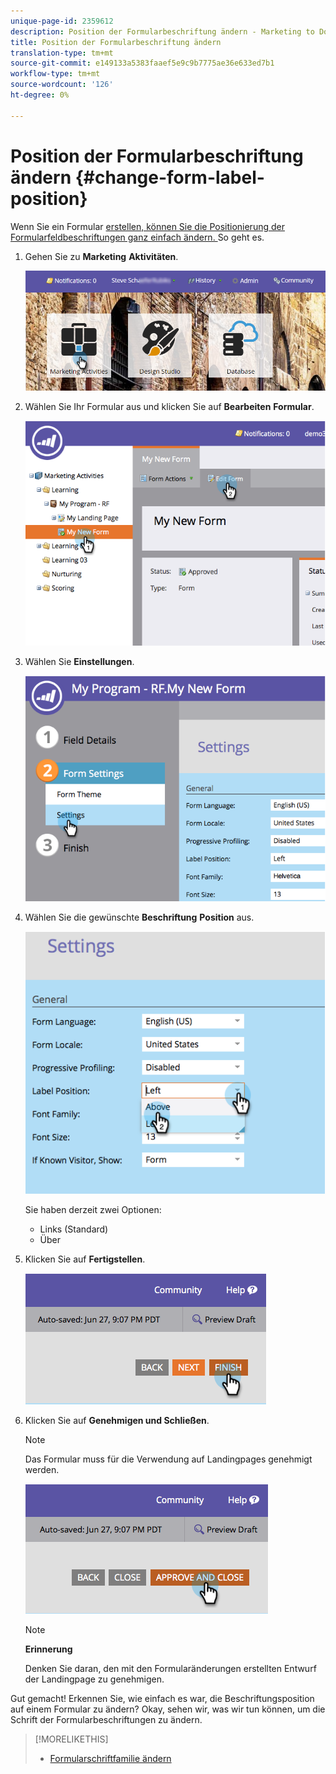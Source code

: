 ```yaml
---
unique-page-id: 2359612
description: Position der Formularbeschriftung ändern - Marketing to Docs - Produktdokumentation
title: Position der Formularbeschriftung ändern
translation-type: tm+mt
source-git-commit: e149133a5383faaef5e9c9b7775ae36e633ed7b1
workflow-type: tm+mt
source-wordcount: '126'
ht-degree: 0%

---
```



# Position der Formularbeschriftung ändern {#change-form-label-position}

Wenn Sie ein Formular [erstellen, können Sie die Positionierung der Formularfeldbeschriftungen ganz einfach ändern. ](../../../../product-docs/demand-generation/forms/creating-a-form/create-a-form.md) So geht es.

1. Gehen Sie zu **Marketing** **Aktivitäten**.

   ![](assets/login-marketing-activities-2.png)

1. Wählen Sie Ihr Formular aus und klicken Sie auf **Bearbeiten** **Formular**.

   ![](assets/image2014-9-15-16-3a16-3a9.png)

1. Wählen Sie **Einstellungen**.

   ![](assets/image2014-9-15-16-3a16-3a26.png)

1. Wählen Sie die gewünschte **Beschriftung** **Position** aus.

   ![](assets/image2014-9-15-16-3a16-3a39.png)

   Sie haben derzeit zwei Optionen:

   * Links (Standard)
   * Über

1. Klicken Sie auf **Fertigstellen**.

   ![](assets/image2014-9-15-16-3a16-3a49.png)

1. Klicken Sie auf **Genehmigen und Schließen**.

   >[!NOTE]
   >
   >Das Formular muss für die Verwendung auf Landingpages genehmigt werden.

   ![](assets/image2014-9-15-16-3a17-3a12.png)

   >[!NOTE]
   >
   >**Erinnerung**
   >
   >
   >Denken Sie daran, den mit den Formularänderungen erstellten Entwurf der Landingpage zu genehmigen.

Gut gemacht! Erkennen Sie, wie einfach es war, die Beschriftungsposition auf einem Formular zu ändern? Okay, sehen wir, was wir tun können, um die Schrift der Formularbeschriftungen zu ändern.

>[!MORELIKETHIS]
>
>* [Formularschriftfamilie ändern](change-the-form-font-family.md)

>



